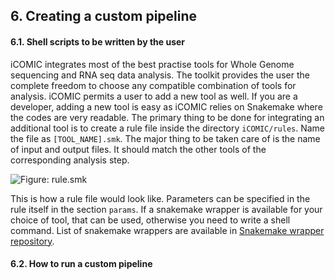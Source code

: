 ## 6. Creating a custom pipeline

#### 6.1. Shell scripts to be written by the user
iCOMIC integrates most of the best practise tools for Whole Genome sequencing and RNA seq data analysis. The toolkit provides the user the complete freedom to choose any compatible combination of tools for analysis. iCOMIC permits a user to add a new tool as well. If you are a developer, adding a new tool is easy as iCOMIC relies on Snakemake where the codes are very readable. The primary thing to be done for integrating an additional tool is to create a rule file inside the directory `iCOMIC/rules`. Name the file as `[TOOL_NAME].smk`. The major thing to be taken care of is the name of input and output files. It should match the other tools of the corresponding analysis step.


  ![ Figure: rule.smk ](https://github.com/anjanaanilkumar1289/iCOMIC_doc/blob/master/docs/rule_snpeff.png)

This is how a rule file would look like. Parameters can be specified in the rule itself in the section `params`. If a snakemake wrapper is available for your choice of tool, that can be used, otherwise you need to write a shell command. List of snakemake wrappers are available in [Snakemake wrapper repository](https://snakemake-wrappers.readthedocs.io/en/stable/index.html). 

#### 6.2. How to run a custom pipeline
